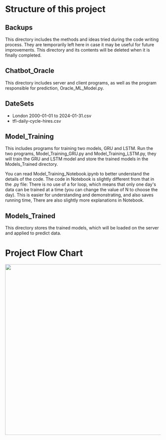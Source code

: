 # Structure of this project

## Backups

This directory includes the methods and ideas tried during the code writing process. They are temporarily left here in case it may be useful for future improvements. This directory and its contents will be deleted when it is finally completed.

## Chatbot_Oracle

This directory includes server and client programs, as well as the program responsible for prediction, Oracle_ML_Model.py.

## DateSets

- London 2000-01-01 to 2024-01-31.csv
- tfl-daily-cycle-hires.csv

## Model_Training

This includes programs for training two models, GRU and LSTM. Run the two programs, Model_Training_GRU.py and Model_Training_LSTM.py, they will train the GRU and LSTM model and store the trained models in the Models_Trained directory.

You can read Model_Training_Notebook.ipynb to better understand the details of the code. The code in Notebook is slightly different from that in the .py file: There is no use of a for loop, which means that only one day's data can be trained at a time (you can change the value of N to choose the day). This is easier for understanding and demonstrating, and also saves running time, There are also slightly more explanations in Notebook.

## Models_Trained

This directory stores the trained models, which will be loaded on the server and applied to predict data.

# Project Flow Chart

<img src="https://github.com/Flowey0622/Stronger/assets/160813460/056e188a-8e63-4ac2-84f5-86392a28aac2" width="550px">
